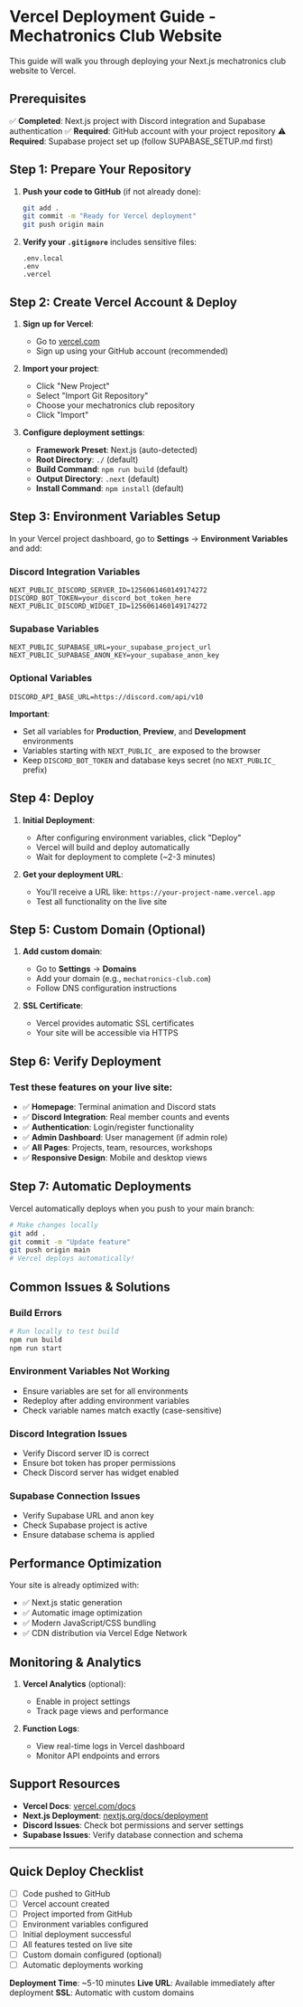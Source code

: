 # Vercel Deployment Guide - Mechatronics Club Website

This guide will walk you through deploying your Next.js mechatronics club website to Vercel.

## Prerequisites

✅ **Completed**: Next.js project with Discord integration and Supabase authentication
✅ **Required**: GitHub account with your project repository
⚠️ **Required**: Supabase project set up (follow SUPABASE_SETUP.md first)

## Step 1: Prepare Your Repository

1. **Push your code to GitHub** (if not already done):
   ```bash
   git add .
   git commit -m "Ready for Vercel deployment"
   git push origin main
   ```

2. **Verify your `.gitignore`** includes sensitive files:
   ```
   .env.local
   .env
   .vercel
   ```

## Step 2: Create Vercel Account & Deploy

1. **Sign up for Vercel**:
   - Go to [vercel.com](https://vercel.com)
   - Sign up using your GitHub account (recommended)

2. **Import your project**:
   - Click "New Project"
   - Select "Import Git Repository"
   - Choose your mechatronics club repository
   - Click "Import"

3. **Configure deployment settings**:
   - **Framework Preset**: Next.js (auto-detected)
   - **Root Directory**: `./` (default)
   - **Build Command**: `npm run build` (default)
   - **Output Directory**: `.next` (default)
   - **Install Command**: `npm install` (default)

## Step 3: Environment Variables Setup

In your Vercel project dashboard, go to **Settings** → **Environment Variables** and add:

### Discord Integration Variables
```
NEXT_PUBLIC_DISCORD_SERVER_ID=1256061460149174272
DISCORD_BOT_TOKEN=your_discord_bot_token_here
NEXT_PUBLIC_DISCORD_WIDGET_ID=1256061460149174272
```

### Supabase Variables
```
NEXT_PUBLIC_SUPABASE_URL=your_supabase_project_url
NEXT_PUBLIC_SUPABASE_ANON_KEY=your_supabase_anon_key
```

### Optional Variables
```
DISCORD_API_BASE_URL=https://discord.com/api/v10
```

**Important**: 
- Set all variables for **Production**, **Preview**, and **Development** environments
- Variables starting with `NEXT_PUBLIC_` are exposed to the browser
- Keep `DISCORD_BOT_TOKEN` and database keys secret (no `NEXT_PUBLIC_` prefix)

## Step 4: Deploy

1. **Initial Deployment**:
   - After configuring environment variables, click "Deploy"
   - Vercel will build and deploy automatically
   - Wait for deployment to complete (~2-3 minutes)

2. **Get your deployment URL**:
   - You'll receive a URL like: `https://your-project-name.vercel.app`
   - Test all functionality on the live site

## Step 5: Custom Domain (Optional)

1. **Add custom domain**:
   - Go to **Settings** → **Domains**
   - Add your domain (e.g., `mechatronics-club.com`)
   - Follow DNS configuration instructions

2. **SSL Certificate**:
   - Vercel provides automatic SSL certificates
   - Your site will be accessible via HTTPS

## Step 6: Verify Deployment

### Test these features on your live site:

- ✅ **Homepage**: Terminal animation and Discord stats
- ✅ **Discord Integration**: Real member counts and events
- ✅ **Authentication**: Login/register functionality
- ✅ **Admin Dashboard**: User management (if admin role)
- ✅ **All Pages**: Projects, team, resources, workshops
- ✅ **Responsive Design**: Mobile and desktop views

## Step 7: Automatic Deployments

Vercel automatically deploys when you push to your main branch:

```bash
# Make changes locally
git add .
git commit -m "Update feature"
git push origin main
# Vercel deploys automatically!
```

## Common Issues & Solutions

### Build Errors
```bash
# Run locally to test build
npm run build
npm run start
```

### Environment Variables Not Working
- Ensure variables are set for all environments
- Redeploy after adding environment variables
- Check variable names match exactly (case-sensitive)

### Discord Integration Issues
- Verify Discord server ID is correct
- Ensure bot token has proper permissions
- Check Discord server has widget enabled

### Supabase Connection Issues
- Verify Supabase URL and anon key
- Check Supabase project is active
- Ensure database schema is applied

## Performance Optimization

Your site is already optimized with:
- ✅ Next.js static generation
- ✅ Automatic image optimization
- ✅ Modern JavaScript/CSS bundling
- ✅ CDN distribution via Vercel Edge Network

## Monitoring & Analytics

1. **Vercel Analytics** (optional):
   - Enable in project settings
   - Track page views and performance

2. **Function Logs**:
   - View real-time logs in Vercel dashboard
   - Monitor API endpoints and errors

## Support Resources

- **Vercel Docs**: [vercel.com/docs](https://vercel.com/docs)
- **Next.js Deployment**: [nextjs.org/docs/deployment](https://nextjs.org/docs/deployment)
- **Discord Issues**: Check bot permissions and server settings
- **Supabase Issues**: Verify database connection and schema

---

## Quick Deploy Checklist

- [ ] Code pushed to GitHub
- [ ] Vercel account created
- [ ] Project imported from GitHub
- [ ] Environment variables configured
- [ ] Initial deployment successful
- [ ] All features tested on live site
- [ ] Custom domain configured (optional)
- [ ] Automatic deployments working

**Deployment Time**: ~5-10 minutes
**Live URL**: Available immediately after deployment
**SSL**: Automatic with custom domains 